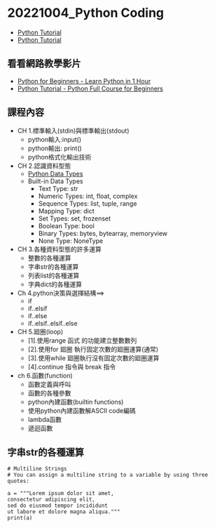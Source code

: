 # 20221004_Python Coding
- [Python Tutorial](https://www.w3schools.com/python/)
- [Python Tutorial](https://www.tutorialspoint.com/python/index.htm)
## 看看網路教學影片
- [Python for Beginners - Learn Python in 1 Hour](https://www.youtube.com/watch?v=kqtD5dpn9C8&ab_channel=ProgrammingwithMosh)
- [Python Tutorial - Python Full Course for Beginners](https://www.youtube.com/watch?v=_uQrJ0TkZlc&ab_channel=ProgrammingwithMosh)

## 課程內容
- CH 1.標準輸入(stdin)與標準輸出(stdout)
  - python輸入:input()
  - python輸出: print()
  - python格式化輸出技術
- CH 2.認識資料型態
  - [Python Data Types](https://www.w3schools.com/python/python_datatypes.asp)
  - Built-in Data Types
    - Text Type:	str
    - Numeric Types:	int, float, complex
    - Sequence Types:	list, tuple, range
    - Mapping Type:	dict
    - Set Types:	set, frozenset
    - Boolean Type:	bool
    - Binary Types:	bytes, bytearray, memoryview
    - None Type:	NoneType
- CH 3.各種資料型態的許多運算
  - 整數的各種運算
  - 字串str的各種運算
  - 列表list的各種運算
  - 字典dict的各種運算
- Ch 4.python決策與選擇結構==>
  - if     
  - if..elsif     
  - if..else
  - if..elsif..elsif..else
- CH 5.廻圈(loop)
  - [1].使用range 函式 的功能建立整數數列
  - [2].使用for 廻圈 執行固定次數的廻圈運算(通常)
  - [3].使用while 廻圈執行沒有固定次數的廻圈運算
  - [4].continue 指令與 break 指令
- ch 6.函數(function)
  - 函數定義與呼叫
  - 函數的各種參數
  - python內建函數(builtin functions)
  - 使用python內建函數解ASCII code編碼
  - lambda函數
  - 遞迴函數

## 字串str的各種運算
```pthon
# Multiline Strings
# You can assign a multiline string to a variable by using three quotes:

a = """Lorem ipsum dolor sit amet,
consectetur adipiscing elit,
sed do eiusmod tempor incididunt
ut labore et dolore magna aliqua."""
print(a)
```

```pthon


```

```pthon


```

```pthon


```



```pthon


```

```pthon


```



```pthon


```

```pthon


```



```pthon


```

```pthon


```







